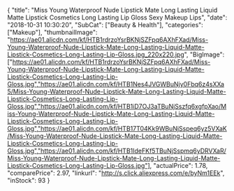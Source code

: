 {
	"title": "Miss Young Waterproof Nude Lipstick Mate Long Lasting Liquid Matte Lipstick Cosmetics Long Lasting Lip Gloss Sexy Makeup Lips",
	"date": "2018-10-31 10:30:20",
	"SubCat": ["Beauty & Health"],
	"categories": ["Makeup"],
	"thumbnailImage": "https://ae01.alicdn.com/kf/HTB1rdrzoYsrBKNjSZFpq6AXhFXad/Miss-Young-Waterproof-Nude-Lipstick-Mate-Long-Lasting-Liquid-Matte-Lipstick-Cosmetics-Long-Lasting-Lip-Gloss.jpg_220x220.jpg",
	"BigImage": ["https://ae01.alicdn.com/kf/HTB1rdrzoYsrBKNjSZFpq6AXhFXad/Miss-Young-Waterproof-Nude-Lipstick-Mate-Long-Lasting-Liquid-Matte-Lipstick-Cosmetics-Long-Lasting-Lip-Gloss.jpg","https://ae01.alicdn.com/kf/HTB1Nes4JVGWBuNjy0Fbq6z4sXXa5/Miss-Young-Waterproof-Nude-Lipstick-Mate-Long-Lasting-Liquid-Matte-Lipstick-Cosmetics-Long-Lasting-Lip-Gloss.jpg","https://ae01.alicdn.com/kf/HTB1iD7OJ3aTBuNjSszfq6xgfpXao/Miss-Young-Waterproof-Nude-Lipstick-Mate-Long-Lasting-Liquid-Matte-Lipstick-Cosmetics-Long-Lasting-Lip-Gloss.jpg","https://ae01.alicdn.com/kf/HTB17T04Kk9WBuNjSspeq6yz5VXaK/Miss-Young-Waterproof-Nude-Lipstick-Mate-Long-Lasting-Liquid-Matte-Lipstick-Cosmetics-Long-Lasting-Lip-Gloss.jpg","https://ae01.alicdn.com/kf/HTB1IdeFKf5TBuNjSspmq6yDRVXaR/Miss-Young-Waterproof-Nude-Lipstick-Mate-Long-Lasting-Liquid-Matte-Lipstick-Cosmetics-Long-Lasting-Lip-Gloss.jpg"],
	"actualPrice": 1.78,
	"comparePrice": 2.97,
	"linkurl": "http://s.click.aliexpress.com/e/byNm1EEk",
	"inStock": 93
}
